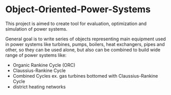 # Object-Oriented-Power-Systems
This project is aimed to create tool for evaluation, optimization and simulation of power systems.

General goal is to write series of objects representing main equipment used in power systems like turbines, pumps, boilers, heat exchangers, pipes and other, so they can be used alone, but also can be combined to build wide range of power systems like:

* Organic Rankine Cycle (ORC)
* Claussius-Rankine Cycle
* Combined Cycles ex. gas turbines bottomed with Claussius-Rankine Cycle
* district heating networks
